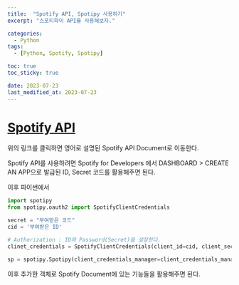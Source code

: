 ```yaml
---
title:  "Spotify API, Spotipy 사용하기"
excerpt: "스포티파이 API를 사용해보자."

categories:
  - Python
tags:
  - [Python, Spotify, Spotipy]

toc: true
toc_sticky: true

date: 2023-07-23
last_modified_at: 2023-07-23
---
```



# [Spotify API](https://spotipy.readthedocs.io/en/2.16.0/#spotipy.client.Spotify.__init__)

위의 링크를 클릭하면 영어로 설명된 Spotify API Document로 이동한다.

Spotify API를 사용하려면 Spotify for Developers 에서 DASHBOARD > CREATE AN APP으로 발급된 ID, Secret 코드를 활용해주면 된다.

이후 파이썬에서

```python
import spotipy
from spotipy.oauth2 import SpotifyClientCredentials

secret = "부여받은 코드"
cid = '부여받은 ID'

# Authorization : ID와 Password(Secret)을 설정한다. 
clinet_credentials = SpotifyClientCredentials(client_id=cid, client_secret=secret)

sp = spotipy.Spotipy(client_credentials_manager=client_credentials_manager)
```

이후 추가한 객체로 Spotify Document에 있는 기능들을 활용해주면 된다.
